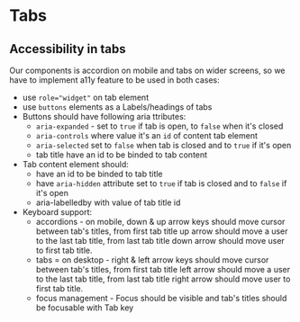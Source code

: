 # Tabs

## Accessibility in tabs
Our components is accordion on mobile and tabs on wider screens, so we have to implement a11y feature to be used in both cases:
* use `role="widget"` on tab element
* use `buttons` elements as a Labels/headings of tabs
* Buttons should have following aria ttributes:
    * `aria-expanded` - set to `true` if tab is open, to `false` when it's closed
    * `aria-controls` where value it's an `id` of content tab element
    * `aria-selected` set to `false` when tab is closed and to `true` if it's open
    * tab title have an id to be binded to tab content
* Tab content element should:
    * have an id to be binded to tab title
    * have `aria-hidden` attribute set to `true` if tab is closed and to `false` if it's open
    * aria-labelledby with value of tab title id
* Keyboard support:
    * accordions - on mobile, down & up arrow keys should move cursor between tab's titles, from first tab title up arrow should move a user to the last tab title, from last tab title down arrow should move user to first tab title.
    * tabs = on desktop - right & left arrow keys should move cursor between tab's titles, from first tab title left arrow should move a user to the last tab title, from last tab title right arrow should move user to first tab title.
    * focus management - Focus should be visible and tab's titles should be focusable with Tab key
